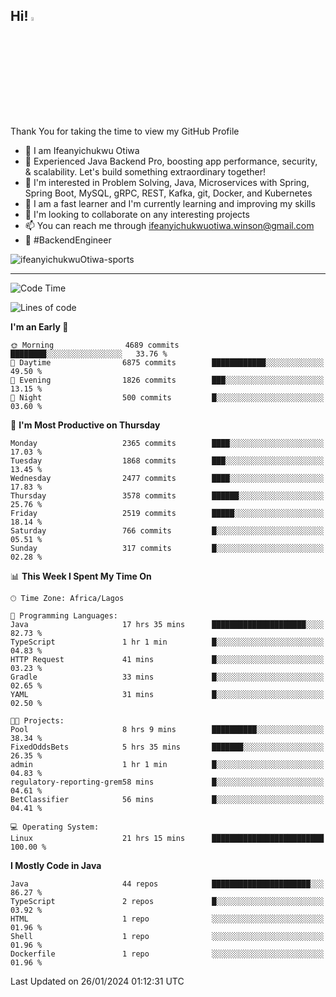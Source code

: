 <!-- BLOG-POST-LIST:START --><!-- BLOG-POST-LIST:END -->

## Hi! <img src="https://media.giphy.com/media/hvRJCLFzcasrR4ia7z/giphy.gif" width="4%"> 

Thank You for taking the time to view my GitHub Profile

- 👋 I am Ifeanyichukwu Otiwa
- 🚀 Experienced Java Backend Pro, boosting app performance, security, & scalability. Let's build something extraordinary together!
- 👀 I'm interested in Problem Solving, Java, Microservices with Spring, Spring Boot, MySQL, gRPC, REST, Kafka, git, Docker, and Kubernetes
- 🌱 I am a fast learner and I'm currently learning and improving my skills
- 💞️ I'm looking to collaborate on any interesting projects
- 📫 You can reach me through ifeanyichukwuotiwa.winson@gmail.com
- 🚀 #BackendEngineer

<p align="left" marginTop="10px"> <img src="https://komarev.com/ghpvc/?username=ifeanyichukwuOtiwa-sports&label=Profile%20views&color=0e75b6&style=for-the-badge" alt="ifeanyichukwuOtiwa-sports" /> </p>

***

<!--START_SECTION:waka-->
![Code Time](http://img.shields.io/badge/Code%20Time-2%2C155%20hrs%201%20min-blue)

![Lines of code](https://img.shields.io/badge/From%20Hello%20World%20I%27ve%20Written-4.7%20million%20lines%20of%20code-blue)

**I'm an Early 🐤** 

```text
🌞 Morning                4689 commits        ████████░░░░░░░░░░░░░░░░░   33.76 % 
🌆 Daytime                6875 commits        ████████████░░░░░░░░░░░░░   49.50 % 
🌃 Evening                1826 commits        ███░░░░░░░░░░░░░░░░░░░░░░   13.15 % 
🌙 Night                  500 commits         █░░░░░░░░░░░░░░░░░░░░░░░░   03.60 % 
```
📅 **I'm Most Productive on Thursday** 

```text
Monday                   2365 commits        ████░░░░░░░░░░░░░░░░░░░░░   17.03 % 
Tuesday                  1868 commits        ███░░░░░░░░░░░░░░░░░░░░░░   13.45 % 
Wednesday                2477 commits        ████░░░░░░░░░░░░░░░░░░░░░   17.83 % 
Thursday                 3578 commits        ██████░░░░░░░░░░░░░░░░░░░   25.76 % 
Friday                   2519 commits        █████░░░░░░░░░░░░░░░░░░░░   18.14 % 
Saturday                 766 commits         █░░░░░░░░░░░░░░░░░░░░░░░░   05.51 % 
Sunday                   317 commits         █░░░░░░░░░░░░░░░░░░░░░░░░   02.28 % 
```


📊 **This Week I Spent My Time On** 

```text
🕑︎ Time Zone: Africa/Lagos

💬 Programming Languages: 
Java                     17 hrs 35 mins      █████████████████████░░░░   82.73 % 
TypeScript               1 hr 1 min          █░░░░░░░░░░░░░░░░░░░░░░░░   04.83 % 
HTTP Request             41 mins             █░░░░░░░░░░░░░░░░░░░░░░░░   03.23 % 
Gradle                   33 mins             █░░░░░░░░░░░░░░░░░░░░░░░░   02.65 % 
YAML                     31 mins             █░░░░░░░░░░░░░░░░░░░░░░░░   02.50 % 

🐱‍💻 Projects: 
Pool                     8 hrs 9 mins        ██████████░░░░░░░░░░░░░░░   38.34 % 
FixedOddsBets            5 hrs 35 mins       ███████░░░░░░░░░░░░░░░░░░   26.35 % 
admin                    1 hr 1 min          █░░░░░░░░░░░░░░░░░░░░░░░░   04.83 % 
regulatory-reporting-grem58 mins             █░░░░░░░░░░░░░░░░░░░░░░░░   04.61 % 
BetClassifier            56 mins             █░░░░░░░░░░░░░░░░░░░░░░░░   04.41 % 

💻 Operating System: 
Linux                    21 hrs 15 mins      █████████████████████████   100.00 % 
```

**I Mostly Code in Java** 

```text
Java                     44 repos            ██████████████████████░░░   86.27 % 
TypeScript               2 repos             █░░░░░░░░░░░░░░░░░░░░░░░░   03.92 % 
HTML                     1 repo              ░░░░░░░░░░░░░░░░░░░░░░░░░   01.96 % 
Shell                    1 repo              ░░░░░░░░░░░░░░░░░░░░░░░░░   01.96 % 
Dockerfile               1 repo              ░░░░░░░░░░░░░░░░░░░░░░░░░   01.96 % 
```




 Last Updated on 26/01/2024 01:12:31 UTC
<!--END_SECTION:waka-->

<!--
<p align="center">
![trophy](https://github-profile-trophy.vercel.app/?username=ifeanyichukwuOtiwa-sports&theme=onedark) (https://github.com/ryo-ma/github-profile-trophy)
</p>
-->

<!---
ifeanyi-otiwa/ifeanyi-otiwa is a ✨ special ✨ repository because its `README.md` (this file) appears on your GitHub profile.
You can click the Preview link to take a look at your changes.
--->
